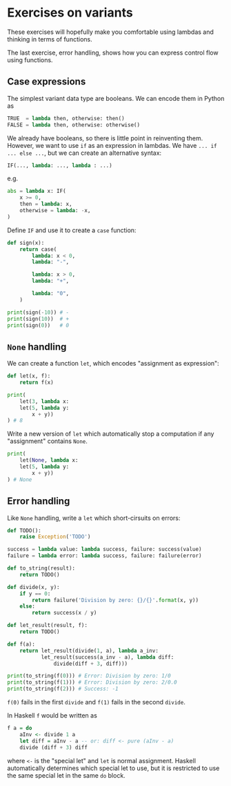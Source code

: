 # Exercises on variants

These exercises will hopefully make you comfortable using lambdas and thinking in terms of functions.

The last exercise, error handling, shows how you can express control flow using functions.

## Case expressions
The simplest variant data type are booleans. We can encode them in Python as

```python
TRUE  = lambda then, otherwise: then()
FALSE = lambda then, otherwise: otherwise()
```

We already have booleans, so there is little point in reinventing them. However, we want to use `if` as an expression in lambdas. We have `... if ... else ...`, but we can create an alternative syntax:

```python
IF(..., lambda: ..., lambda : ...)
```

e.g.

```python
abs = lambda x: IF(
    x >= 0,
    then = lambda: x,
    otherwise = lambda: -x,
)
```

Define `IF` and use it to create a `case` function:

```python
def sign(x):
    return case(
        lambda: x < 0,
        lambda: "-",

        lambda: x > 0,
        lambda: "+",

        lambda: "0",
    )

print(sign(-10)) # -
print(sign(10))  # +
print(sign(0))   # 0
```

## `None` handling

We can create a function `let`, which encodes "assignment as expression":

```python
def let(x, f):
    return f(x)

print(
    let(3, lambda x:
    let(5, lambda y:
        x + y))
) # 8
```

Write a new version of `let` which automatically stop a computation if any "assignment" contains `None`.

```python
print(
    let(None, lambda x:
    let(5, lambda y:
        x + y))
) # None
```

## Error handling

Like `None` handling, write a `let` which short-cirsuits on errors:

```python
def TODO():
    raise Exception('TODO')

success = lambda value: lambda success, failure: success(value)
failure = lambda error: lambda success, failure: failure(error)

def to_string(result):
    return TODO()

def divide(x, y):
    if y == 0:
        return failure('Division by zero: {}/{}'.format(x, y))
    else:
        return success(x / y)

def let_result(result, f):
    return TODO()

def f(a):
    return let_result(divide(1, a), lambda a_inv:
           let_result(success(a_inv - a), lambda diff:
               divide(diff + 3, diff)))

print(to_string(f(0))) # Error: Division by zero: 1/0
print(to_string(f(1))) # Error: Division by zero: 2/0.0
print(to_string(f(2))) # Success: -1
```

`f(0)` fails in the first `divide` and `f(1)` fails in the second `divide`.

In Haskell `f` would be written as

```haskell
f a = do
    aInv <- divide 1 a
    let diff = aInv - a -- or: diff <- pure (aInv - a)
    divide (diff + 3) diff
```

where `<-` is the "special let" and `let` is normal assignment. Haskell automatically determines which special let to use, but it is restricted to use the same special let in the same `do` block.
